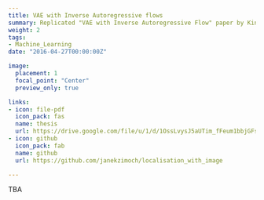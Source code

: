 ```yaml
---
title: VAE with Inverse Autoregressive flows
summary: Replicated "VAE with Inverse Autoregressive Flow" paper by Kingma et al. 
weight: 2
tags:
- Machine_Learning
date: "2016-04-27T00:00:00Z"

image:
  placement: 1
  focal_point: "Center"
  preview_only: true

links:
- icon: file-pdf
  icon_pack: fas
  name: thesis
  url: https://drive.google.com/file/u/1/d/1OssLvysJ5aUTim_fFeum1bbjGFs-lpnu/view?usp=sharing
- icon: github
  icon_pack: fab
  name: github
  url: https://github.com/janekzimoch/localisation_with_image

---
```


TBA

